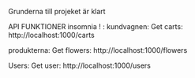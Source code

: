 Grunderna till projeket är klart 



API FUNKTIONER
insomnia ! : 
kundvagnen: 
Get carts: http://localhost:1000/carts


produkterna:
Get flowers: http://localhost:1000/flowers

Users:
Get user: http://localhost:1000/users

